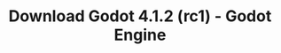 ---
# Generated by /scripts/js/download_archive_generator !!! do not edit by hand !!!
title: 'Download Godot 4.1.2 (rc1) - Godot Engine'
type: 'download/archive'
name: '4.1.2'
flavor: 'rc1'
release_date: '2023-09-22T03:00:00-00:00'
release_notes: '/article/release-candidate-godot-4-1-2-rc-1/'
links:
  android.apk:
    name: 'android.apk'
    title: 'Android'
    caption: 'Universal APK (ARM64 + ARMv7 + x86_64 + x86)'
    tags:
      - 'APK download'
      - 'ARM64/v7'
      - 'x86 (64 & 32 bit)'
    hosts:
      github_builds:
        regular: 'https://github.com/godotengine/godot-builds/releases/download/4.1.2-rc1/Godot_v4.1.2-rc1_android_editor.apk'
        mono: '#'
      github:
        regular: 'https://github.com/godotengine/godot/releases/download/4.1.2-rc1/Godot_v4.1.2-rc1_android_editor.apk'
        mono: '#'
  linux.64:
    name: 'linux.64'
    title: 'Linux'
    caption: 'Standard (x86_64)'
    tags:
      - '64 bit'
    hosts:
      github_builds:
        regular: 'https://github.com/godotengine/godot-builds/releases/download/4.1.2-rc1/Godot_v4.1.2-rc1_linux.x86_64.zip'
        mono: 'https://github.com/godotengine/godot-builds/releases/download/4.1.2-rc1/Godot_v4.1.2-rc1_mono_linux_x86_64.zip'
      github:
        regular: 'https://github.com/godotengine/godot/releases/download/4.1.2-rc1/Godot_v4.1.2-rc1_linux.x86_64.zip'
        mono: 'https://github.com/godotengine/godot/releases/download/4.1.2-rc1/Godot_v4.1.2-rc1_mono_linux_x86_64.zip'
  macos.universal:
    name: 'macos.universal'
    title: 'macOS'
    caption: 'Universal (x86_64 + Apple Silicon)'
    tags:
      - 'Intel/Apple Silicon'
      - '64 bit'
    hosts:
      github_builds:
        regular: 'https://github.com/godotengine/godot-builds/releases/download/4.1.2-rc1/Godot_v4.1.2-rc1_macos.universal.zip'
        mono: 'https://github.com/godotengine/godot-builds/releases/download/4.1.2-rc1/Godot_v4.1.2-rc1_mono_macos.universal.zip'
      github:
        regular: 'https://github.com/godotengine/godot/releases/download/4.1.2-rc1/Godot_v4.1.2-rc1_macos.universal.zip'
        mono: 'https://github.com/godotengine/godot/releases/download/4.1.2-rc1/Godot_v4.1.2-rc1_mono_macos.universal.zip'
  windows.64:
    name: 'windows.64'
    title: 'Windows'
    caption: 'Standard (x86_64)'
    tags:
      - '64 bit'
    hosts:
      github_builds:
        regular: 'https://github.com/godotengine/godot-builds/releases/download/4.1.2-rc1/Godot_v4.1.2-rc1_win64.exe.zip'
        mono: 'https://github.com/godotengine/godot-builds/releases/download/4.1.2-rc1/Godot_v4.1.2-rc1_mono_win64.zip'
      github:
        regular: 'https://github.com/godotengine/godot/releases/download/4.1.2-rc1/Godot_v4.1.2-rc1_win64.exe.zip'
        mono: 'https://github.com/godotengine/godot/releases/download/4.1.2-rc1/Godot_v4.1.2-rc1_mono_win64.zip'
  web:
    name: 'web'
    title: 'Web editor'
    caption: ''
    tags:
      - 'Self-hosted'
      - 'Cross-platform'
    hosts:
      github_builds:
        regular: 'https://github.com/godotengine/godot-builds/releases/download/4.1.2-rc1/Godot_v4.1.2-rc1_web_editor.zip'
        mono: '#'
      github:
        regular: 'https://github.com/godotengine/godot/releases/download/4.1.2-rc1/Godot_v4.1.2-rc1_web_editor.zip'
        mono: '#'
  linux.arm64:
    name: 'linux.arm64'
    title: 'Linux'
    caption: 'Standard (ARM64)'
    tags:
      - 'ARM64'
      - '64 bit'
    hosts:
      github_builds:
        regular: 'https://github.com/godotengine/godot-builds/releases/download/4.1.2-rc1/Godot_v4.1.2-rc1_linux.arm64.zip'
        mono: 'https://github.com/godotengine/godot-builds/releases/download/4.1.2-rc1/Godot_v4.1.2-rc1_mono_linux_arm64.zip'
      github:
        regular: 'https://github.com/godotengine/godot/releases/download/4.1.2-rc1/Godot_v4.1.2-rc1_linux.arm64.zip'
        mono: 'https://github.com/godotengine/godot/releases/download/4.1.2-rc1/Godot_v4.1.2-rc1_mono_linux_arm64.zip'
  linux.32:
    name: 'linux.32'
    title: 'Linux'
    caption: 'Standard (x86)'
    tags:
      - '32 bit'
    hosts:
      github_builds:
        regular: 'https://github.com/godotengine/godot-builds/releases/download/4.1.2-rc1/Godot_v4.1.2-rc1_linux.x86_32.zip'
        mono: 'https://github.com/godotengine/godot-builds/releases/download/4.1.2-rc1/Godot_v4.1.2-rc1_mono_linux_x86_32.zip'
      github:
        regular: 'https://github.com/godotengine/godot/releases/download/4.1.2-rc1/Godot_v4.1.2-rc1_linux.x86_32.zip'
        mono: 'https://github.com/godotengine/godot/releases/download/4.1.2-rc1/Godot_v4.1.2-rc1_mono_linux_x86_32.zip'
  linux.arm32:
    name: 'linux.arm32'
    title: 'Linux'
    caption: 'Standard (ARM32)'
    tags:
      - 'ARM32'
      - '32 bit'
    hosts:
      github_builds:
        regular: 'https://github.com/godotengine/godot-builds/releases/download/4.1.2-rc1/Godot_v4.1.2-rc1_linux.arm32.zip'
        mono: 'https://github.com/godotengine/godot-builds/releases/download/4.1.2-rc1/Godot_v4.1.2-rc1_mono_linux_arm32.zip'
      github:
        regular: 'https://github.com/godotengine/godot/releases/download/4.1.2-rc1/Godot_v4.1.2-rc1_linux.arm32.zip'
        mono: 'https://github.com/godotengine/godot/releases/download/4.1.2-rc1/Godot_v4.1.2-rc1_mono_linux_arm32.zip'
  windows.32:
    name: 'windows.32'
    title: 'Windows'
    caption: 'Standard (x86)'
    tags:
      - '32 bit'
    hosts:
      github_builds:
        regular: 'https://github.com/godotengine/godot-builds/releases/download/4.1.2-rc1/Godot_v4.1.2-rc1_win32.exe.zip'
        mono: 'https://github.com/godotengine/godot-builds/releases/download/4.1.2-rc1/Godot_v4.1.2-rc1_mono_win32.zip'
      github:
        regular: 'https://github.com/godotengine/godot/releases/download/4.1.2-rc1/Godot_v4.1.2-rc1_win32.exe.zip'
        mono: 'https://github.com/godotengine/godot/releases/download/4.1.2-rc1/Godot_v4.1.2-rc1_mono_win32.zip'
  aar_library:
    name: 'aar_library'
    title: 'AAR library'
    caption: ''
    tags:
      - 'Android plugins'
      - 'Java'
      - 'Kotlin'
    hosts:
      github_builds:
        regular: 'https://github.com/godotengine/godot-builds/releases/download/4.1.2-rc1/godot-lib.4.1.2.rc1.template_release.aar'
        mono: '#'
      github:
        regular: 'https://github.com/godotengine/godot/releases/download/4.1.2-rc1/godot-lib.4.1.2.rc1.template_release.aar'
        mono: '#'
  templates:
    name: 'templates'
    title: 'Export templates'
    caption: ''
    tags:
      - 'Used to export your games to all supported platforms'
    hosts:
      github_builds:
        regular: 'https://github.com/godotengine/godot-builds/releases/download/4.1.2-rc1/Godot_v4.1.2-rc1_export_templates.tpz'
        mono: 'https://github.com/godotengine/godot-builds/releases/download/4.1.2-rc1/Godot_v4.1.2-rc1_mono_export_templates.tpz'
      github:
        regular: 'https://github.com/godotengine/godot/releases/download/4.1.2-rc1/Godot_v4.1.2-rc1_export_templates.tpz'
        mono: 'https://github.com/godotengine/godot/releases/download/4.1.2-rc1/Godot_v4.1.2-rc1_mono_export_templates.tpz'
primaryPlatforms:
  - 'android.apk'
  - 'linux.64'
  - 'macos.universal'
  - 'windows.64'
  - 'web'
  - 'templates'
---